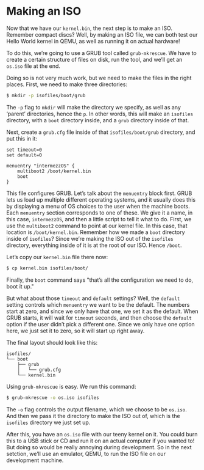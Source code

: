 # Making an ISO

Now that we have our `kernel.bin`, the next step is to make an ISO. Remember
compact discs? Well, by making an ISO file, we can both test our Hello World
kernel in QEMU, as well as running it on actual hardware!

To do this, we’re going to use a GRUB tool called `grub-mkrescue`. We have to
create a certain structure of files on disk, run the tool, and we’ll get an
`os.iso` file at the end.

Doing so is not very much work, but we need to make the files in the right
places. First, we need to make three directories:

```bash
$ mkdir -p isofiles/boot/grub
```

The `-p` flag to `mkdir` will make the directory we specify, as well as any
‘parent’ directories, hence the `p`. In other words, this will make an
`isofiles` directory, with a `boot` directory inside, and a `grub` directory
inside of that.

Next, create a `grub.cfg` file inside of that `isofiles/boot/grub` directory,
and put this in it:

```text
set timeout=0
set default=0

menuentry "intermezzOS" {
    multiboot2 /boot/kernel.bin
    boot
}
```

This file configures GRUB. Let’s talk about the `menuentry` block first.
GRUB lets us load up multiple different operating systems, and it usually does
this by displaying a menu of OS choices to the user when the machine boots. Each
`menuentry` section corresponds to one of these. We give it a name, in this
case, `intermezzOS`, and then a little script to tell it what to do. First,
we use the `multiboot2` command to point at our kernel file. In this case,
that location is `/boot/kernel.bin`. Remember how we made a `boot` directory
inside of `isofiles`? Since we’re making the ISO out of the `isofiles` directory,
everything inside of it is at the root of our ISO. Hence `/boot`.

Let’s copy our `kernel.bin` file there now:

```bash
$ cp kernel.bin isofiles/boot/
```

Finally, the `boot` command says "that’s all the configuration we need to do,
boot it up."

But what about those `timeout` and `default` settings? Well, the `default` setting
controls which `menuentry` we want to be the default. The numbers start at zero,
and since we only have that one, we set it as the default. When GRUB starts, it
will wait for `timeout` seconds, and then choose the `default` option if the user
didn’t pick a different one. Since we only have one option here, we just set it to
zero, so it will start up right away.

The final layout should look like this:

```text
isofiles/
└── boot
    ├── grub
    │   └── grub.cfg
    └── kernel.bin
```

Using `grub-mkrescue` is easy. We run this command:

```bash
$ grub-mkrescue -o os.iso isofiles
```

The `-o` flag controls the *o*utput filename, which we choose to be `os.iso`.
And then we pass it the directory to make the ISO out of, which is the
`isofiles` directory we just set up.

After this, you have an `os.iso` file with our teeny kernel on it. You could
burn this to a USB stick or CD and run it on an actual computer if you wanted
to! But doing so would be really annoying during development. So in the next
setction, we’ll use an emulator, QEMU, to run the ISO file on our development
machine.
